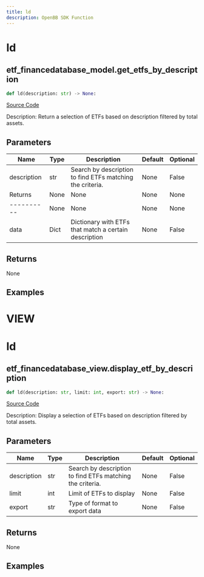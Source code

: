 ```yaml
---
title: ld
description: OpenBB SDK Function
---
```

# ld

## etf_financedatabase_model.get_etfs_by_description

```python
def ld(description: str) -> None:
```
[Source Code](https://github.com/OpenBB-finance/OpenBBTerminal/tree/main/openbb_terminal/etf/financedatabase_model.py#L34)

Description: Return a selection of ETFs based on description filtered by total assets.

## Parameters

| Name | Type | Description | Default | Optional |
| ---- | ---- | ----------- | ------- | -------- |
| description | str | Search by description to find ETFs matching the criteria. | None | False |
| Returns | None | None | None | None |
| ---------- | None | None | None | None |
| data | Dict | Dictionary with ETFs that match a certain description | None | False |

## Returns

None

## Examples




# VIEW

# ld

## etf_financedatabase_view.display_etf_by_description

```python
def ld(description: str, limit: int, export: str) -> None:
```
[Source Code](https://github.com/OpenBB-finance/OpenBBTerminal/tree/main/openbb_terminal/etf/financedatabase_view.py#L55)

Description: Display a selection of ETFs based on description filtered by total assets.

## Parameters

| Name | Type | Description | Default | Optional |
| ---- | ---- | ----------- | ------- | -------- |
| description | str | Search by description to find ETFs matching the criteria. | None | False |
| limit | int | Limit of ETFs to display | None | False |
| export | str | Type of format to export data | None | False |

## Returns

None

## Examples

